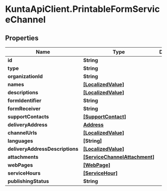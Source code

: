 # KuntaApiClient.PrintableFormServiceChannel

## Properties
Name | Type | Description | Notes
------------ | ------------- | ------------- | -------------
**id** | **String** |  | [optional] 
**type** | **String** |  | [optional] 
**organizationId** | **String** |  | [optional] 
**names** | [**[LocalizedValue]**](LocalizedValue.md) |  | [optional] 
**descriptions** | [**[LocalizedValue]**](LocalizedValue.md) |  | [optional] 
**formIdentifier** | **String** |  | [optional] 
**formReceiver** | **String** |  | [optional] 
**supportContacts** | [**[SupportContact]**](SupportContact.md) |  | [optional] 
**deliveryAddress** | [**Address**](Address.md) |  | [optional] 
**channelUrls** | [**[LocalizedValue]**](LocalizedValue.md) |  | [optional] 
**languages** | **[String]** |  | [optional] 
**deliveryAddressDescriptions** | [**[LocalizedValue]**](LocalizedValue.md) |  | [optional] 
**attachments** | [**[ServiceChannelAttachment]**](ServiceChannelAttachment.md) |  | [optional] 
**webPages** | [**[WebPage]**](WebPage.md) |  | [optional] 
**serviceHours** | [**[ServiceHour]**](ServiceHour.md) |  | [optional] 
**publishingStatus** | **String** |  | [optional] 


